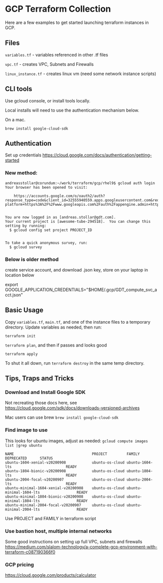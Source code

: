 # GCP Terraform Collection
Here are a few examples to get started launching terraform instances in GCP.

## Files
`variables.tf` - variables referenced in other .tf files

`vpc.tf` - creates VPC, Subnets and Firewalls

`linux_instance.tf` - creates linux vm
(need some network instance scripts)

## CLI tools
Use gcloud console, or install tools locally. 

Local installs will need to use the authentication mechanism below.

On a mac.
```
brew install google-cloud-sdk
```

## Authentication
Set up credentials
https://cloud.google.com/docs/authentication/getting-started
### New method:
```
andreasstollar@corundum:~/work/terraform/gcp/rhel9$ gcloud auth login
Your browser has been opened to visit:

    https://accounts.google.com/o/oauth2/auth?response_type=code&client_id=32555940559.apps.googleusercontent.com&redirect_uri=http%3A%2F%2Flocalhost%3A8085%2F&scope=openid+https%3A%2F%2Fwww.googleapis.com%2Fauth%2Fuserinfo.email+https%3A%2F%2Fwww.googleapis.com%2Fauth%2Fcloud-platform+https%3A%2F%2Fwww.googleapis.com%2Fauth%2Fappengine.admin+https%3A%2F%2Fwww.googleapis.com%2Fauth%2Fsqlservice.login+https%3A%2F%2Fwww.googleapis.com%2Fauth%2Fcompute+https%3A%2F%2Fwww.googleapis.com%2Fauth%2Faccounts.reauth&state=1UtZnPKMLGDRQ4LtvWm2btnCXt2AHr&access_type=offline&code_challenge=9v7inIjIZ7joU88lfoSAxOMqVpMD_ynFVbQawbyCDw0&code_challenge_method=S256


You are now logged in as [andreas.stollar@gdt.com].
Your current project is [awesome-tube-294518].  You can change this setting by running:
  $ gcloud config set project PROJECT_ID


To take a quick anonymous survey, run:
  $ gcloud survey
```

### Below is older method
create service account, and download .json key, store on your laptop in location below

export GOOGLE_APPLICATION_CREDENTIALS="$HOME/.gcp/GDT_compute_svc_acct.json"



## Basic Usage
Copy `variables.tf`, `main.tf`, and one of the instance files to a temporary directory. Update variables as needed, then run:

`terraform init`

`terraform plan`, and then if passes and looks good

`terraform apply`

To shut it all down, run `terraform destroy` in the same temp directory. 


## Tips, Traps and Tricks

### Download and Install Google SDK
Not recreating those docs here, see https://cloud.google.com/sdk/docs/downloads-versioned-archives

Mac users can use brew `brew install google-cloud-sdk`

### Find image to use
This looks for ubuntu images, adjust as needed:
`gcloud compute images list |grep ubuntu`

```
NAME                                    PROJECT         FAMILY                  DEPRECATED      STATUS
ubuntu-1604-xenial-v20200908            ubuntu-os-cloud ubuntu-1604-lts                         READY
ubuntu-1804-bionic-v20200908            ubuntu-os-cloud ubuntu-1804-lts                         READY
ubuntu-2004-focal-v20200907             ubuntu-os-cloud ubuntu-2004-lts                         READY
ubuntu-minimal-1604-xenial-v20200908    ubuntu-os-cloud ubuntu-minimal-1604-lts                 READY
ubuntu-minimal-1804-bionic-v20200908    ubuntu-os-cloud ubuntu-minimal-1804-lts                 READY
ubuntu-minimal-2004-focal-v20200907     ubuntu-os-cloud ubuntu-minimal-2004-lts                 READY
```

Use PROJECT and FAMILY in terraform script

### Use bastion host, multiple internal networks
Some good instructions on setting up full VPC, subnets and firewalls
https://medium.com/slalom-technology/a-complete-gcp-environment-with-terraform-c087190366f0

### GCP pricing
https://cloud.google.com/products/calculator
